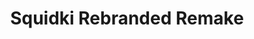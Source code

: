 ---
slug: squidki-rebranded-remake
title: Squidki Rebranded Remake
description: "Squidki Rebranded Remake is an exciting online game. Play for free directly in your browser!"
icon: /images/new_mods/Sprunki Rebranded Remake.png
url: https://wowtbc.net/sprunkin/rebranded-remake/index.html
previewImage: /images/new_mods/Sprunki Rebranded Remake.png
type: new mods

# SEO配置
seo:
  title: "Squidki Rebranded Remake - Play Free Online Game | Fun Browser Games"
  description: "Squidki Rebranded Remake - Play this fun online game for free in your browser. No download required!"
  ogImage: "/images/new_mods/Sprunki Rebranded Remake.png"
  keywords: "squidki-rebranded-remake, online game, browser game, free game, new mods game, play online"

videoUrls:
  - https://www.youtube.com/embed/example1
  - https://www.youtube.com/embed/example2

whyPlay:
  title: "Why Play Squidki Rebranded Remake?"
  items:
    - "Immersive Gameplay: Squidki Rebranded Remake offers an engaging and immersive gaming experience that will keep you entertained for hours"
    - "Challenging Levels: Test your skills with increasingly difficult challenges and obstacles"
    - "Beautiful Graphics: Enjoy stunning visuals and smooth animations that bring the game world to life"
    - "Regular Updates: New content and features are added regularly to keep the game fresh and exciting"
    - "Free to Play: Experience all the fun without spending a penny"
    - "Community Features: Connect with other players, share strategies, and compete for high scores"
    - "Cross-Platform: Play on any device with a web browser, no downloads required"

features:
  title: "Key Features of Squidki Rebranded Remake"
  image: "/images/new_mods/Sprunki Rebranded Remake.png"
  items:
    - "Intuitive Controls: Easy to learn controls make Squidki Rebranded Remake accessible for players of all skill levels"
    - "Multiple Game Modes: Enjoy various gameplay options that provide different challenges and experiences"
    - "Character Customization: Personalize your gaming experience with unique characters and items"
    - "Achievement System: Complete special tasks to earn rewards and recognition"
    - "Leaderboards: Compete with players worldwide and see who can achieve the highest scores"

characteristics:
  title: "Game Characteristics"
  image: "/images/new_mods/Sprunki Rebranded Remake.png"
  items:
    - "Genre: New mods game with elements of strategy and skill"
    - "Difficulty: Suitable for both casual gamers and those seeking a challenge"
    - "Play Time: Quick sessions or extended gameplay, depending on your preference"
    - "Art Style: Vibrant and engaging visuals that enhance the gaming experience"
    - "Sound Design: Immersive audio that complements the gameplay perfectly"

info: "Squidki Rebranded Remake is an exciting online game that offers players a unique and engaging gaming experience. With its intuitive controls, stunning visuals, and challenging gameplay, Squidki Rebranded Remake provides hours of entertainment for players of all ages and skill levels. Whether you're looking for a quick gaming session during a break or an extended play session, Squidki Rebranded Remake delivers an immersive experience that will keep you coming back for more. The game features multiple levels of increasing difficulty, ensuring that players are constantly challenged as they progress. With regular updates adding new content and features, Squidki Rebranded Remake remains fresh and exciting, providing endless entertainment options for its growing community of players."

howToPlayIntro: "Welcome to Squidki Rebranded Remake! This guide will walk you through the basics and help you master the game. Whether you're a beginner or looking to improve your skills, these tips and instructions will enhance your gaming experience."

howToPlaySteps:
  - title: "Getting Started"
    description: "Begin your Squidki Rebranded Remake adventure by familiarizing yourself with the controls. Use your keyboard or mouse to navigate through the game interface. The tutorial will guide you through the basic mechanics and help you understand the objectives."
  - title: "Understanding the Objectives"
    description: "In Squidki Rebranded Remake, your main goal is to progress through levels by completing specific objectives. Each level presents unique challenges that require different strategies and approaches."
  - title: "Mastering the Controls"
    description: "Practice using the controls to improve your precision and reaction time. Squidki Rebranded Remake requires quick reflexes and strategic thinking to overcome obstacles and defeat opponents."
  - title: "Utilizing Power-ups"
    description: "Collect power-ups throughout the game to enhance your abilities and overcome difficult challenges. Each power-up offers unique advantages that can be crucial for success."
  - title: "Developing Strategies"
    description: "As you progress in Squidki Rebranded Remake, develop effective strategies for different scenarios. Analyze patterns, anticipate challenges, and adapt your approach to maximize your performance."

faq:
  title: "Frequently Asked Questions about Squidki Rebranded Remake"
  items:
    - question: "Is Squidki Rebranded Remake free to play?"
      answer: "Yes, Squidki Rebranded Remake is completely free to play directly in your web browser. No downloads or purchases are required to enjoy the full game experience."
    - question: "Can I play Squidki Rebranded Remake on mobile devices?"
      answer: "Yes, Squidki Rebranded Remake is optimized for both desktop and mobile play. You can enjoy the game on any device with a web browser and internet connection."
    - question: "Are there any in-game purchases?"
      answer: "While Squidki Rebranded Remake is free to play, there may be optional in-game purchases available for cosmetic items or additional features that don't affect core gameplay."
    - question: "How often is Squidki Rebranded Remake updated?"
      answer: "The developers regularly update Squidki Rebranded Remake with new content, features, and improvements based on player feedback and game performance."
    - question: "Can I play Squidki Rebranded Remake offline?"
      answer: "Currently, Squidki Rebranded Remake requires an internet connection to play as it's a browser-based online game."
    - question: "Is Squidki Rebranded Remake suitable for children?"
      answer: "Yes, Squidki Rebranded Remake is designed to be family-friendly and suitable for players of all ages."
    - question: "How do I report bugs or issues?"
      answer: "If you encounter any problems while playing Squidki Rebranded Remake, you can report them through the game's support page or contact the developers directly through their website."
    - question: "Still Have Questions?"
      answer: "If you have additional questions about Squidki Rebranded Remake that aren't covered in this FAQ, please visit our support center or contact our customer service team for assistance."
---